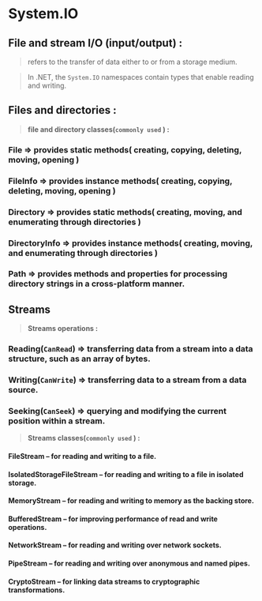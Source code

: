 # System.IO


## File and stream I/O (input/output) :
 > refers to the transfer of data either to or from a storage medium.
 
 > In .NET, the `System.IO` namespaces contain types that enable reading and writing.


 ## Files and directories :
 >**file and directory classes(`commonly used` ) :**

 ### File =>  provides static methods( creating, copying, deleting, moving, opening )
 ### FileInfo =>  provides instance methods( creating, copying, deleting, moving, opening )
 ### Directory => provides static methods( creating, moving, and enumerating through directories )
 ### DirectoryInfo  => provides instance methods( creating, moving, and enumerating through directories )
 ### Path => provides methods and properties for processing directory strings in a cross-platform manner.


 ## Streams
>**Streams operations :**

### Reading(`CanRead`) => transferring data from a stream into a data structure, such as an array of bytes.

### Writing(`CanWrite`) => transferring data to a stream from a data source.

### Seeking(`CanSeek`) => querying and modifying the current position within a stream.

 
 
>**Streams classes(`commonly used` ) :**

#### FileStream – for reading and writing to a file.

#### IsolatedStorageFileStream – for reading and writing to a file in isolated storage.

#### MemoryStream – for reading and writing to memory as the backing store.

#### BufferedStream – for improving performance of read and write operations.

#### NetworkStream – for reading and writing over network sockets.

#### PipeStream – for reading and writing over anonymous and named pipes.

#### CryptoStream – for linking data streams to cryptographic transformations.



